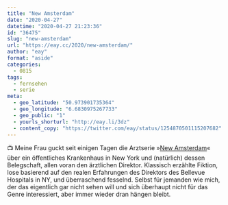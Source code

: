 ```yaml
---
title: "New Amsterdam"
date: "2020-04-27"
datetime: "2020-04-27 21:23:36"
id: "36475"
slug: "new-amsterdam"
url: "https://eay.cc/2020/new-amsterdam/"
author: "eay"
format: "aside"
categories:
  - 0815
tags:
  - fernsehen
  - serie
meta:
  - geo_latitude: "50.973901735364"
  - geo_longitude: "6.6830975267733"
  - geo_public: "1"
  - yourls_shorturl: "http://eay.li/3dz"
  - content_copy: "https://twitter.com/eay/status/1254870501115207682"
---
```


📺 Meine Frau guckt seit einigen Tagen die Arztserie »[New Amsterdam](https://en.wikipedia.org/wiki/New_Amsterdam_(2018_TV_series))« über ein öffentliches Krankenhaus in New York und (natürlich) dessen Belegschaft, allen voran den ärztlichen Direktor. Klassisch erzählte Fiktion, lose basierend auf den realen Erfahrungen des Direktors des Bellevue Hospitals in NY, und überraschend fesselnd. Selbst für jemanden wie mich, der das eigentlich gar nicht sehen will und sich überhaupt nicht für das Genre interessiert, aber immer wieder dran hängen bleibt.
